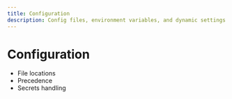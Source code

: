 ```yaml
---
title: Configuration
description: Config files, environment variables, and dynamic settings.
---
```


# Configuration

- File locations
- Precedence
- Secrets handling
